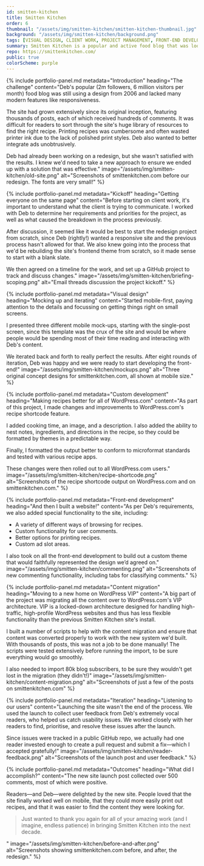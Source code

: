 ```yaml
---
id: smitten-kitchen
title: Smitten Kitchen
order: 6
thumbnail: "/assets/img/smitten-kitchen/smitten-kitchen-thumbnail.jpg"
background: "/assets/img/smitten-kitchen/background.png"
tags: [VISUAL DESIGN, CLIENT WORK, PROJECT MANAGEMENT, FRONT-END DEVELOPMENT]
summary: Smitten Kitchen is a popular and active food blog that was looking for a revamp. I redesigned the whole site, built out new functionality, then migrated all content to new architecture.
repo: https://smittenkitchen.com/
public: true
colorScheme: purple
---
```


{% include portfolio-panel.md
  metadata="Introduction"
  heading="The challenge"
  content="Deb's popular (2m followers, 6 million visitors per month) food blog was still using a design from 2006 and lacked many modern features like responsiveness.

  The site had grown extensively since its original inception, featuring thousands of posts, each of which received hundreds of comments. It was difficult for readers to sort through the site's huge library of resources to find the right recipe. Printing recipes was cumbersome and often wasted printer ink due to the lack of polished print styles. Deb also wanted to better integrate ads unobtrusively.

  Deb had already been working on a redesign, but she wasn't satisfied with the results. I knew we'd need to take a new approach to ensure we ended up with a solution that was effective."
  image="/assets/img/smitten-kitchen/old-site.png"
  alt="Screenshots of smittenkitchen.com before our redesign. The fonts are very small!"
%}

{% include portfolio-panel.md
  metadata="Kickoff"
  heading="Getting everyone on the same page"
  content="Before starting on client work, it's important to understand what the client is trying to communicate. I worked with Deb to determine her requirements and priorities for the project, as well as what caused the breakdown in the process previously.

  After discussion, it seemed like it would be best to start the redesign project from scratch, since Deb (rightly!) wanted a responsive site and the previous process hasn't allowed for that. We also knew going into the process that we'd be rebuilding the site's frontend theme from scratch, so it made sense to start with a blank slate.

  We then agreed on a timeline for the work, and set up a GitHub project to track and discuss changes."
  image="/assets/img/smitten-kitchen/briefing-scoping.png"
  alt="Email threads discussion the project kickoff."
%}

{% include portfolio-panel.md
  metadata="Visual design"
  heading="Mocking up and iterating"
  content="Started mobile-first, paying attention to the details and focussing on getting things right on small screens.

  I presented three different mobile mock-ups, starting with the single-post screen, since this template was the crux of the site and would be where people would be spending most of their time reading and interacting with Deb's content.

  We iterated back and forth to really perfect the results. After eight rounds of iteration, Deb was happy and we were ready to start developing the front-end!"
  image="/assets/img/smitten-kitchen/mockups.png"
  alt="Three original concept designs for smittenkitchen.com, all shown at mobile size."
%}

{% include portfolio-panel.md
  metadata="Custom development"
  heading="Making recipes better for all of WordPress.com"
  content="As part of this project, I made changes and improvements to WordPress.com's recipe shortcode feature.

  I added cooking time, an image, and a description. I also added the ability to nest notes, ingredients, and directions in the recipe, so they could be formatted by themes in a predictable way.

  Finally, I formatted the output better to conform to microformat standards and tested with various recipe apps.

  These changes were then rolled out to all WordPress.com users."
  image="/assets/img/smitten-kitchen/recipe-shortcode.png"
  alt="Screenshots of the recipe shortcode output on WordPress.com and on smittenkitchen.com."
%}

{% include portfolio-panel.md
  metadata="Front-end development"
  heading="And then I built a website!"
  content="As per Deb's requirements, we also added special functionality to the site, including:
  - A variety of different ways of browsing for recipes.
  - Custom functionality for user comments.
  - Better options for printing recipes.
  - Custom ad slot areas.

  I also took on all the front-end development to build out a custom theme that would faithfully represented the design we’d agreed on."
  image="/assets/img/smitten-kitchen/commenting.png"
  alt="Screenshots of new commenting functionality, including tabs for classifying comments."
%}

{% include portfolio-panel.md
  metadata="Content migration"
  heading="Moving to a new home on WordPress VIP"
  content="A big part of the project was migrating all the content over to WordPress.com's VIP architecture. VIP is a locked-down architecture designed for handling high-traffic, high-profile WordPress websites and thus has less flexible functionality than the previous Smitten Kitchen site's install.

  I built a number of scripts to help with the content migration and ensure that content was converted properly to work with the new system we'd built. With thousands of posts, this was not a job to be done manually! The scripts were tested extensively before running the import, to be sure everything would go smoothly.

  I also needed to import 80k blog subscribers, to be sure they wouldn't get lost in the migration (they didn't!)"
  image="/assets/img/smitten-kitchen/content-migration.png"
  alt="Screenshots of just a few of the posts on smittenkitchen.com"
%}

{% include portfolio-panel.md
  metadata="Iteration"
  heading="Listening to our users"
  content="Launching the site wasn't the end of the process. We used the launch to collect user feedback from Deb's extremely vocal readers, who helped us catch usability issues. We worked closely with her readers to find, prioritise, and resolve these issues after the launch.

  Since issues were tracked in a public GitHub repo, we actually had one reader invested enough to create a pull request and submit a fix—which I accepted gratefully!"
  image="/assets/img/smitten-kitchen/reader-feedback.png"
  alt="Screenshots of the launch post and user feedback."
%}


{% include portfolio-panel.md
  metadata="Outcomes"
  heading="What did I accomplish?"
  content="The new site launch post collected over 500 comments, most of which were positive.

  Readers—and Deb—were delighted by the new site. People loved that the site finally worked well on mobile, that they could more easily print out recipes, and that it was easier to find the content they were looking for.

  <blockquote>Just wanted to thank you again for all of your amazing work (and I imagine, endless patience) in bringing Smitten Kitchen into the next decade.</blockquote>"
  image="/assets/img/smitten-kitchen/before-and-after.png"
  alt="Screenshots showing smittenkitchen.com before, and after, the redesign."
%}
